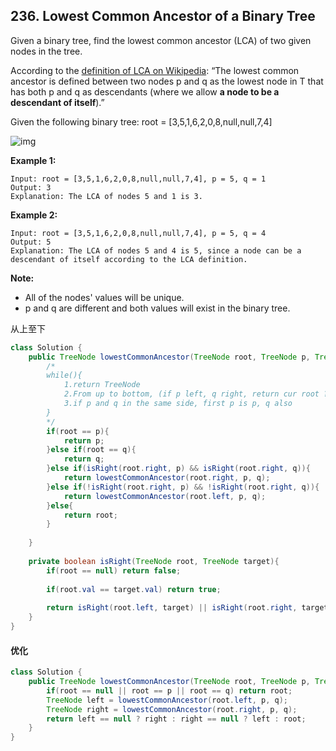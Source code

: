 ## 236. Lowest Common Ancestor of a Binary Tree

Given a binary tree, find the lowest common ancestor (LCA) of two given nodes in the tree.

According to the [definition of LCA on Wikipedia](https://en.wikipedia.org/wiki/Lowest_common_ancestor): “The lowest common ancestor is defined between two nodes p and q as the lowest node in T that has both p and q as descendants (where we allow **a node to be a descendant of itself**).”

Given the following binary tree: root = [3,5,1,6,2,0,8,null,null,7,4]

![img](https://assets.leetcode.com/uploads/2018/12/14/binarytree.png)

 

**Example 1:**

```
Input: root = [3,5,1,6,2,0,8,null,null,7,4], p = 5, q = 1
Output: 3
Explanation: The LCA of nodes 5 and 1 is 3.
```

**Example 2:**

```
Input: root = [3,5,1,6,2,0,8,null,null,7,4], p = 5, q = 4
Output: 5
Explanation: The LCA of nodes 5 and 4 is 5, since a node can be a descendant of itself according to the LCA definition.
```

 

**Note:**

- All of the nodes' values will be unique.
- p and q are different and both values will exist in the binary tree.



从上至下

```java
class Solution {
    public TreeNode lowestCommonAncestor(TreeNode root, TreeNode p, TreeNode q) {
        /*  
        while(){
            1.return TreeNode
            2.From up to bottom, (if p left, q right, return cur root ?)
            3.if p and q in the same side, first p is p, q also
        }
        */
        if(root == p){
            return p;
        }else if(root == q){
            return q;
        }else if(isRight(root.right, p) && isRight(root.right, q)){
            return lowestCommonAncestor(root.right, p, q);
        }else if(!isRight(root.right, p) && !isRight(root.right, q)){
            return lowestCommonAncestor(root.left, p, q);
        }else{
            return root;
        }
        
    }
    
    private boolean isRight(TreeNode root, TreeNode target){
        if(root == null) return false;
        
        if(root.val == target.val) return true;
        
        return isRight(root.left, target) || isRight(root.right, target);
    }
}
```



#### 优化



```java
class Solution {
    public TreeNode lowestCommonAncestor(TreeNode root, TreeNode p, TreeNode q) {
        if(root == null || root == p || root == q) return root;
        TreeNode left = lowestCommonAncestor(root.left, p, q);
        TreeNode right = lowestCommonAncestor(root.right, p, q);
        return left == null ? right : right == null ? left : root;
    }
}
```


